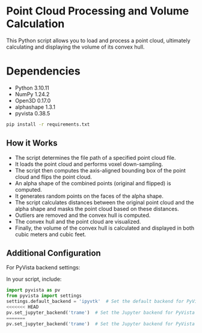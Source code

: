 # Point Cloud Processing and Volume Calculation
This Python script allows you to load and process a point cloud, ultimately calculating and displaying the volume of its convex hull. 
# Dependencies
- Python 3.10.11
- NumPy 1.24.2
- Open3D 0.17.0
- alphashape 1.3.1
- pyvista 0.38.5


```bash
pip install -r requirements.txt
```

## How it Works

- The script determines the file path of a specified point cloud file.
- It loads the point cloud and performs voxel down-sampling.
- The script then computes the axis-aligned bounding box of the point cloud and flips the point cloud.
- An alpha shape of the combined points (original and flipped) is computed.
- It generates random points on the faces of the alpha shape.
- The script calculates distances between the original point cloud and the alpha shape and masks the point cloud based on these distances.
- Outliers are removed and the convex hull is computed.
- The convex hull and the point cloud are visualized.
- Finally, the volume of the convex hull is calculated and displayed in both cubic meters and cubic feet.

## Additional Configuration

For PyVista backend settings:

In your script, include:
``` python
import pyvista as pv
from pyvista import settings
settings.default_backend = 'ipyvtk'  # Set the default backend for PyVista
<<<<<<< HEAD
pv.set_jupyter_backend('trame')  # Set the Jupyter backend for PyVista
=======
pv.set_jupyter_backend('trame')  # Set the Jupyter backend for PyVista
```

